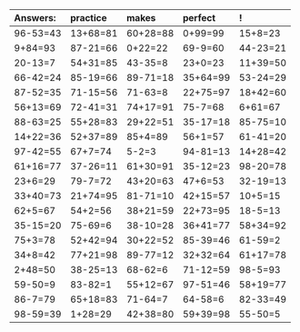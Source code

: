 | Answers: | practice | makes | perfect | ! |
| :--- | :--- | :--- | :--- | :--- |
| 96-53=43 | 13+68=81 | 60+28=88 | 0+99=99 | 15+8=23 | 
| 9+84=93 | 87-21=66 | 0+22=22 | 69-9=60 | 44-23=21 | 
| 20-13=7 | 54+31=85 | 43-35=8 | 23+0=23 | 11+39=50 | 
| 66-42=24 | 85-19=66 | 89-71=18 | 35+64=99 | 53-24=29 | 
| 87-52=35 | 71-15=56 | 71-63=8 | 22+75=97 | 18+42=60 | 
| 56+13=69 | 72-41=31 | 74+17=91 | 75-7=68 | 6+61=67 | 
| 88-63=25 | 55+28=83 | 29+22=51 | 35-17=18 | 85-75=10 | 
| 14+22=36 | 52+37=89 | 85+4=89 | 56+1=57 | 61-41=20 | 
| 97-42=55 | 67+7=74 | 5-2=3 | 94-81=13 | 14+28=42 | 
| 61+16=77 | 37-26=11 | 61+30=91 | 35-12=23 | 98-20=78 | 
| 23+6=29 | 79-7=72 | 43+20=63 | 47+6=53 | 32-19=13 | 
| 33+40=73 | 21+74=95 | 81-71=10 | 42+15=57 | 10+5=15 | 
| 62+5=67 | 54+2=56 | 38+21=59 | 22+73=95 | 18-5=13 | 
| 35-15=20 | 75-69=6 | 38-10=28 | 36+41=77 | 58+34=92 | 
| 75+3=78 | 52+42=94 | 30+22=52 | 85-39=46 | 61-59=2 | 
| 34+8=42 | 77+21=98 | 89-77=12 | 32+32=64 | 61+17=78 | 
| 2+48=50 | 38-25=13 | 68-62=6 | 71-12=59 | 98-5=93 | 
| 59-50=9 | 83-82=1 | 55+12=67 | 97-51=46 | 58+19=77 | 
| 86-7=79 | 65+18=83 | 71-64=7 | 64-58=6 | 82-33=49 | 
| 98-59=39 | 1+28=29 | 42+38=80 | 59+39=98 | 55-50=5 | 

